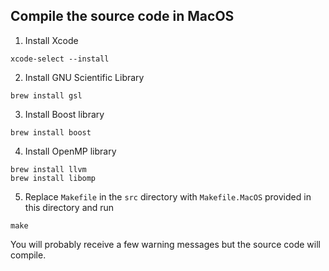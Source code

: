 ## Compile the source code in MacOS

1. Install Xcode 
```
xcode-select --install
```
2. Install GNU Scientific Library
```
brew install gsl
```
3. Install Boost library
```
brew install boost
```
4. Install OpenMP library
```
brew install llvm
brew install libomp
```
5. Replace ``Makefile`` in the ``src`` directory with ``Makefile.MacOS`` provided in this directory and run 
```
make
```


You will probably receive a few warning messages but the source code will compile. 

